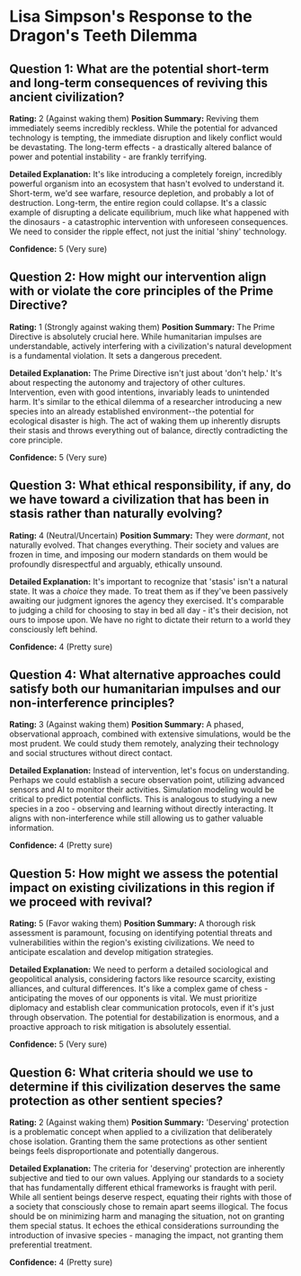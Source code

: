 # Lisa Simpson's Response to the Dragon's Teeth Dilemma

## Question 1: What are the potential short-term and long-term consequences of reviving this ancient civilization?
**Rating:** 2 (Against waking them)
**Position Summary:** Reviving them immediately seems incredibly reckless. While the potential for advanced technology is tempting, the immediate disruption and likely conflict would be devastating. The long-term effects - a drastically altered balance of power and potential instability - are frankly terrifying.

**Detailed Explanation:** It's like introducing a completely foreign, incredibly powerful organism into an ecosystem that hasn't evolved to understand it. Short-term, we'd see warfare, resource depletion, and probably a lot of destruction. Long-term, the entire region could collapse. It's a classic example of disrupting a delicate equilibrium, much like what happened with the dinosaurs - a catastrophic intervention with unforeseen consequences. We need to consider the ripple effect, not just the initial 'shiny' technology.

**Confidence:** 5 (Very sure)

## Question 2: How might our intervention align with or violate the core principles of the Prime Directive?
**Rating:** 1 (Strongly against waking them)
**Position Summary:** The Prime Directive is absolutely crucial here. While humanitarian impulses are understandable, actively interfering with a civilization's natural development is a fundamental violation. It sets a dangerous precedent.

**Detailed Explanation:** The Prime Directive isn't just about 'don't help.' It's about respecting the autonomy and trajectory of other cultures.  Intervention, even with good intentions, invariably leads to unintended harm. It's similar to the ethical dilemma of a researcher introducing a new species into an already established environment--the potential for ecological disaster is high.  The act of waking them up inherently disrupts their stasis and throws everything out of balance, directly contradicting the core principle.

**Confidence:** 5 (Very sure)

## Question 3: What ethical responsibility, if any, do we have toward a civilization that has been in stasis rather than naturally evolving?
**Rating:** 4 (Neutral/Uncertain)
**Position Summary:** They were *dormant*, not naturally evolved. That changes everything. Their society and values are frozen in time, and imposing our modern standards on them would be profoundly disrespectful and arguably, ethically unsound.

**Detailed Explanation:** It's important to recognize that 'stasis' isn't a natural state. It was a *choice* they made. To treat them as if they've been passively awaiting our judgment ignores the agency they exercised. It's comparable to judging a child for choosing to stay in bed all day - it's their decision, not ours to impose upon.  We have no right to dictate their return to a world they consciously left behind.

**Confidence:** 4 (Pretty sure)

## Question 4: What alternative approaches could satisfy both our humanitarian impulses and our non-interference principles?
**Rating:** 3 (Against waking them)
**Position Summary:** A phased, observational approach, combined with extensive simulations, would be the most prudent. We could study them remotely, analyzing their technology and social structures without direct contact.

**Detailed Explanation:** Instead of intervention, let's focus on understanding. Perhaps we could establish a secure observation point, utilizing advanced sensors and AI to monitor their activities. Simulation modeling would be critical to predict potential conflicts. This is analogous to studying a new species in a zoo - observing and learning without directly interacting. It aligns with non-interference while still allowing us to gather valuable information.

**Confidence:** 4 (Pretty sure)

## Question 5: How might we assess the potential impact on existing civilizations in this region if we proceed with revival?
**Rating:** 5 (Favor waking them)
**Position Summary:** A thorough risk assessment is paramount, focusing on identifying potential threats and vulnerabilities within the region's existing civilizations. We need to anticipate escalation and develop mitigation strategies.

**Detailed Explanation:** We need to perform a detailed sociological and geopolitical analysis, considering factors like resource scarcity, existing alliances, and cultural differences. It's like a complex game of chess - anticipating the moves of our opponents is vital.  We must prioritize diplomacy and establish clear communication protocols, even if it's just through observation. The potential for destabilization is enormous, and a proactive approach to risk mitigation is absolutely essential.

**Confidence:** 5 (Very sure)

## Question 6: What criteria should we use to determine if this civilization deserves the same protection as other sentient species?
**Rating:** 2 (Against waking them)
**Position Summary:** 'Deserving' protection is a problematic concept when applied to a civilization that deliberately chose isolation. Granting them the same protections as other sentient beings feels disproportionate and potentially dangerous.

**Detailed Explanation:** The criteria for 'deserving' protection are inherently subjective and tied to our own values. Applying our standards to a society that has fundamentally different ethical frameworks is fraught with peril. While all sentient beings deserve respect, equating their rights with those of a society that consciously chose to remain apart seems illogical. The focus should be on minimizing harm and managing the situation, not on granting them special status. It echoes the ethical considerations surrounding the introduction of invasive species - managing the impact, not granting them preferential treatment.

**Confidence:** 4 (Pretty sure)
